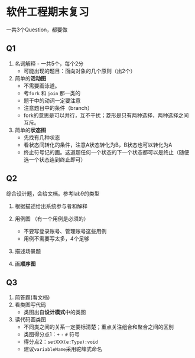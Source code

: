 # 软件工程期末复习
一共3个Question，都要做
## Q1
1. 名词解释 - 一共5个，每个2分
	 - 可能出现的题目：面向对象的几个原则（出2个）	
2. 简单的**活动图**  
	 - 不需要画泳道。
	 - 考``fork`` 和 ``join`` 那一类的
	 - 题干中的动词一定要注意
	 - 注意题目中的条件（branch）
	 - fork的意思是可以并行，互不干扰；菱形是只有两种选择，两种选择之间互斥。
3. 简单的**状态图**  
	 - 先找有几种状态
	 - 看状态间转化的条件，注意A状态转化为B，B状态也可以转化为A
	 - 终止符号记的画。这道题任何一个状态的下一个状态都可以是终止（随便选一个状态连到终止即可）

## Q2
综合设计题，会给文档。参考lab9的类型
1. 根据描述给出系统参与者和解释
2. 用例图 （有一个用例是必须的）
	 - 不要写登录账号、管理账号这些用例
	 - 用例不需要写太多，4个足够

3. 描述场景题
4. 画**顺序图**

## Q3
1. 简答题(看文档)
2. 看类图写代码
	 - 类图出自**设计模式**中的类图
3. 读代码画类图
	 - 不同类之间的关系一定要标清楚；重点关注组合和聚合之间的区别
	 - 类图得分点1：``+`` ``-`` ``#`` 符号
	 - 得分点2：``setXXX(e:Type):void``
	 - 建议``variableName``采用驼峰式命名
